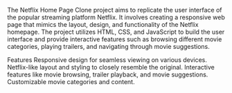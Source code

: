 The Netflix Home Page Clone project aims to replicate the user interface of the popular streaming platform Netflix. It involves creating a responsive web page that mimics the layout, design, and functionality of the Netflix homepage. The project utilizes HTML, CSS, and JavaScript to build the user interface and provide interactive features such as browsing different movie categories, playing trailers, and navigating through movie suggestions.

Features
Responsive design for seamless viewing on various devices.
Netflix-like layout and styling to closely resemble the original.
Interactive features like movie browsing, trailer playback, and movie suggestions.
Customizable movie categories and content.
